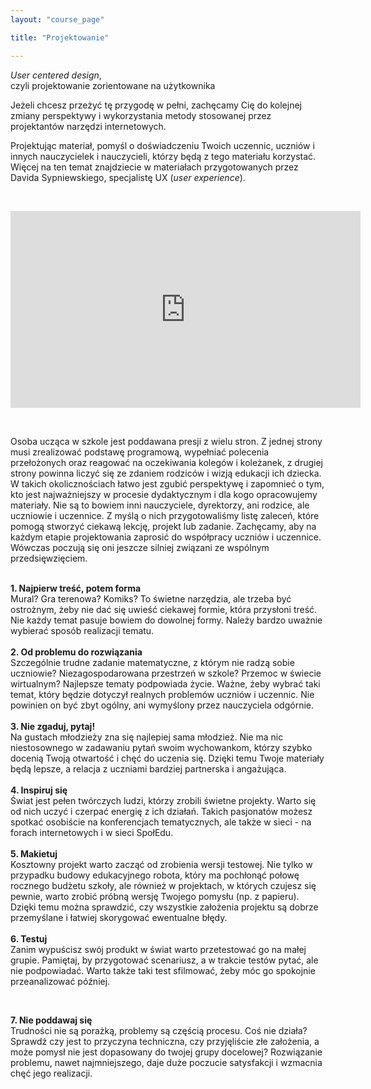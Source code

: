 ```yaml
---
layout: "course_page"

title: "Projektowanie"

---
```


<div class="text-center screen-title">
<i>User centered design</i>,<br/> czyli projektowanie zorientowane na użytkownika
</div>

<div class="screen-content">
  <p>
  Jeżeli chcesz przeżyć tę przygodę w pełni, zachęcamy Cię do kolejnej zmiany perspektywy i wykorzystania metody stosowanej przez projektantów narzędzi internetowych. 
  </p>
  
  <p>
  Projektując materiał, pomyśl o doświadczeniu Twoich uczennic, uczniów i innych nauczycielek i nauczycieli, którzy będą z tego materiału korzystać.<br/>
Więcej na ten temat znajdziecie w materiałach przygotowanych przez Davida Sypniewskiego, specjalistę UX (<i>user experience</i>).
  </p>
  &nbsp;
  <p>
  <div class="row">
  <div class="col-md-12 col-xs-12">
   <div class="embed-responsive embed-responsive-16by9"> 
   <iframe width="560" height="315" src="https://www.youtube.com/embed/XyRyZSmU8V4" frameborder="0" allow="autoplay; encrypted-media" allowfullscreen></iframe></div></div>
</div>
  </p>
&nbsp;
<p>
Osoba ucząca w szkole jest poddawana presji z wielu stron. Z jednej strony musi zrealizować podstawę programową, wypełniać polecenia przełożonych oraz reagować na oczekiwania kolegów i koleżanek, z drugiej strony powinna liczyć się ze zdaniem rodziców i wizją edukacji ich dziecka. W takich okolicznościach łatwo jest zgubić perspektywę i zapomnieć o tym, kto jest najważniejszy w procesie dydaktycznym i dla kogo opracowujemy materiały. Nie są to bowiem inni nauczyciele, dyrektorzy, ani rodzice, ale uczniowie i uczennice. Z myślą o nich przygotowaliśmy listę zaleceń, które pomogą stworzyć ciekawą lekcję, projekt lub zadanie. Zachęcamy, aby na każdym etapie projektowania zaprosić do współpracy uczniów i uczennice. Wówczas poczują się oni jeszcze silniej związani ze wspólnym przedsięwzięciem.   
</p> 
&nbsp;
<div class="row">
  <div class="col-md-2">
   <img src="{{ site.baseurl }}/img/1.png" alt=""/>          
  </div>   
  <div class="col-md-10">
    <strong>1. Najpierw treść, potem forma</strong><br/>
    Mural? Gra terenowa? Komiks? To świetne narzędzia, ale trzeba być ostrożnym, żeby nie dać się uwieść ciekawej formie, która przysłoni treść. Nie każdy temat pasuje bowiem do dowolnej formy. Należy bardzo uważnie wybierać sposób realizacji tematu.
  </div>             
</div>
   &nbsp;  
<div class="row">
  <div class="col-md-2">
   <img src="{{ site.baseurl }}/img/2.png" alt=""/>          
  </div>   
  <div class="col-md-10">
    <strong>2. Od problemu do rozwiązania</strong><br/>
    Szczególnie trudne zadanie matematyczne, z którym nie radzą sobie uczniowie? Niezagospodarowana przestrzeń w szkole? Przemoc w świecie wirtualnym? Najlepsze tematy podpowiada życie. Ważne, żeby wybrać taki temat, który będzie dotyczył realnych problemów uczniów i uczennic. Nie powinien on być zbyt ogólny, ani wymyślony przez nauczyciela odgórnie. 
  </div>             
</div>    
   &nbsp;  
<div class="row">
  <div class="col-md-2">
   <img src="{{ site.baseurl }}/img/3.png" alt=""/>          
  </div>   
  <div class="col-md-10">
    <strong>3. Nie zgaduj, pytaj!</strong><br/>
    Na gustach młodzieży zna się najlepiej sama młodzież. Nie ma nic niestosownego w zadawaniu pytań swoim wychowankom, którzy szybko docenią Twoją otwartość i chęć do uczenia się. Dzięki temu Twoje materiały będą lepsze, a relacja z uczniami bardziej partnerska i angażująca. 
  </div>             
</div>    
 &nbsp;
<div class="row">
  <div class="col-md-2">
   <img src="{{ site.baseurl }}/img/4.png" alt=""/>          
  </div>   
  <div class="col-md-10">
    <strong>4. Inspiruj się</strong><br/>
    Świat jest pełen twórczych ludzi, którzy zrobili świetne projekty. Warto się od nich uczyć i czerpać energię z ich działań. Takich pasjonatów możesz spotkać osobiście na konferencjach tematycznych, ale także w sieci - na forach internetowych i w sieci SpołEdu. 
  </div>             
</div>    
 &nbsp;
<div class="row">
  <div class="col-md-2">
   <img src="{{ site.baseurl }}/img/5.png" alt=""/>          
  </div>   
  <div class="col-md-10">
    <strong>5. Makietuj</strong><br/>
    Kosztowny projekt warto zacząć od zrobienia wersji testowej. Nie tylko w przypadku budowy edukacyjnego robota, który ma pochłonąć połowę rocznego budżetu szkoły, ale również w projektach, w których czujesz się pewnie, warto zrobić próbną wersję Twojego pomysłu (np. z papieru). Dzięki temu można sprawdzić, czy wszystkie założenia projektu są dobrze przemyślane i łatwiej skorygować ewentualne błędy. 
  </div>             
</div>    
 &nbsp;
<div class="row">
  <div class="col-md-2">
   <img src="{{ site.baseurl }}/img/6.png" alt=""/>          
  </div>   
  <div class="col-md-10">
    <strong>6. Testuj</strong><br/>
    Zanim wypuścisz swój produkt w świat warto przetestować go na małej grupie. Pamiętaj, by przygotować scenariusz, a w trakcie testów pytać, ale nie podpowiadać. Warto także taki test sfilmować, żeby móc go spokojnie przeanalizować później.
  </div>             
</div>    

 &nbsp;
<div class="row">
  <div class="col-md-2">
   <img src="{{ site.baseurl }}/img/7.png" alt=""/>          
  </div>   
  <div class="col-md-10">
    <strong>7. Nie poddawaj się</strong><br/>
    Trudności nie są porażką, problemy są częścią procesu. Coś nie działa? Sprawdź czy jest to  przyczyna techniczna, czy przyjęliście złe założenia, a może pomysł nie jest dopasowany do twojej grupy docelowej? Rozwiązanie problemu, nawet najmniejszego, daje duże poczucie satysfakcji i wzmacnia chęć jego realizacji. 
  </div>             
</div>    


</div> 
